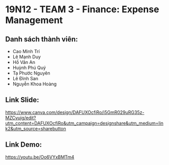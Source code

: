 #   19N12 - TEAM 3 - Finance: Expense Management

## Danh sách thành viên:
-   Cao Minh Trí 
-   Lê Mạnh Duy
-   Hồ Văn An
-   Huỳnh Phú Quý
-   Tạ Phước Nguyên 
-   Lê Đình San 
-   Nguyễn Khoa Hoàng

## Link Slide:
https://www.canva.com/design/DAFUXOcfiRo/i5GmR029uRG35z-MZCvujg/edit?utm_content=DAFUXOcfiRo&utm_campaign=designshare&utm_medium=link2&utm_source=sharebutton

## Link Demo:
https://youtu.be/Oo6VYxBMTm4